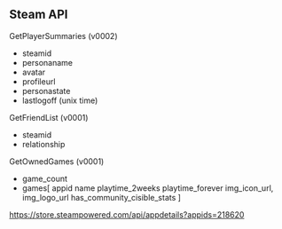 ## Steam API
GetPlayerSummaries (v0002)
 - steamid
 - personaname
 - avatar
 - profileurl
 - personastate
 - lastlogoff (unix time)

GetFriendList (v0001)
 - steamid
 - relationship

GetOwnedGames (v0001)
 - game_count
 - games[
    appid
    name
    playtime_2weeks
    playtime_forever
    img_icon_url, img_logo_url
    has_community_cisible_stats
 ]


 https://store.steampowered.com/api/appdetails?appids=218620